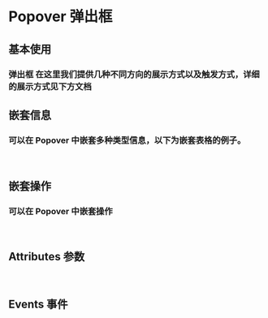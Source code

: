 <script setup>
import demo1 from './demo1.vue'
import demo2 from './demo2.vue'
import demo3 from './demo3.vue'
import Attributes from './Attributes.vue'
import Events from './Events.vue'
import preview from '@/components/preview.vue'
</script>

# Popover 弹出框


## 基本使用
### 弹出框 在这里我们提供几种不同方向的展示方式以及触发方式，详细的展示方式见下方文档
<div class="componetnsBox">
  <demo1/>
</div>
<preview compName="Popover" demoName="demo1"/>

## 嵌套信息 
### 可以在 Popover 中嵌套多种类型信息，以下为嵌套表格的例子。
<br/>
<div class="componetnsBox">
  <demo2/>
</div>
<preview compName="Popover" demoName="demo2"/>

## 嵌套操作 
### 可以在 Popover 中嵌套操作
<br/>
<div class="componetnsBox">
  <demo3/>
</div>
<preview compName="Popover" demoName="demo3"/>

## Attributes 参数

<Attributes/>
<br/>

## Events 事件

<Events/>
<br/>

